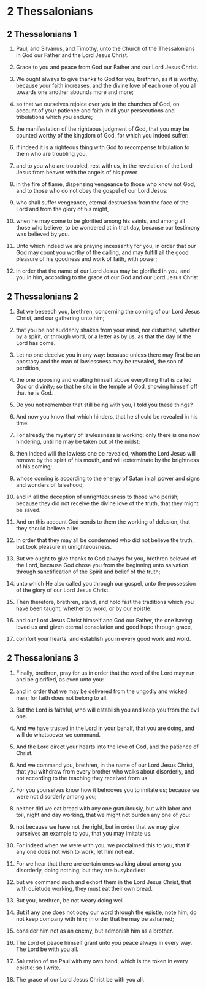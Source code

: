 # 2 Thessalonians

## 2 Thessalonians 1

1. Paul, and Silvanus, and Timothy, unto the Church of the Thessalonians in God our Father and the Lord Jesus Christ.

2. Grace to you and peace from God our Father and our Lord Jesus Christ.

3. We ought always to give thanks to God for you, brethren, as it is worthy, because your faith increases, and the divine love of each one of you all towards one another abounds more and more;

4. so that we ourselves rejoice over you in the churches of God, on account of your patience and faith in all your persecutions and tribulations which you endure;

5. the manifestation of the righteous judgment of God, that you may be counted worthy of the kingdom of God, for which you indeed suffer:

6. if indeed it is a righteous thing with God to recompense tribulation to them who are troubling you,

7. and to you who are troubled, rest with us, in the revelation of the Lord Jesus from heaven with the angels of his power

8. in the fire of flame, dispensing vengeance to those who know not God, and to those who do not obey the gospel of our Lord Jesus:

9. who shall suffer vengeance, eternal destruction from the face of the Lord and from the glory of his might,

10. when he may come to be glorified among his saints, and among all those who believe, to be wondered at in that day, because our testimony was believed by you.

11. Unto which indeed we are praying incessantly for you, in order that our God may count you worthy of the calling, and may fulfill all the good pleasure of his goodness and work of faith, with power;

12. in order that the name of our Lord Jesus may be glorified in you, and you in him, according to the grace of our God and our Lord Jesus Christ. 

## 2 Thessalonians 2

1. But we beseech you, brethren, concerning the coming of our Lord Jesus Christ, and our gathering unto him;

2. that you be not suddenly shaken from your mind, nor disturbed, whether by a spirit, or through word, or a letter as by us, as that the day of the Lord has come.

3. Let no one deceive you in any way: because unless there may first be an apostasy and the man of lawlessness may be revealed, the son of perdition,

4. the one opposing and exalting himself above everything that is called God or divinity; so that he sits in the temple of God, showing himself off that he is God.

5. Do you not remember that still being with you, I told you these things?

6. And now you know that which hinders, that he should be revealed in his time.

7. For already the mystery of lawlessness is working: only there is one now hindering, until he may be taken out of the midst;

8. then indeed will the lawless one be revealed, whom the Lord Jesus will remove by the spirit of his mouth, and will exterminate by the brightness of his coming;

9. whose coming is according to the energy of Satan in all power and signs and wonders of falsehood,

10. and in all the deception of unrighteousness to those who perish; because they did not receive the divine love of the truth, that they might be saved.

11. And on this account God sends to them the working of delusion, that they should believe a lie:

12. in order that they may all be condemned who did not believe the truth, but took pleasure in unrighteousness.

13. But we ought to give thanks to God always for you, brethren beloved of the Lord, because God chose you from the beginning unto salvation through sanctification of the Spirit and belief of the truth;

14. unto which He also called you through our gospel, unto the possession of the glory of our Lord Jesus Christ.

15. Then therefore, brethren, stand, and hold fast the traditions which you have been taught, whether by word, or by our epistle:

16. and our Lord Jesus Christ himself and God our Father, the one having loved us and given eternal consolation and good hope through grace,

17. comfort your hearts, and establish you in every good work and word. 

## 2 Thessalonians 3

1. Finally, brethren, pray for us in order that the word of the Lord may run and be glorified, as even unto you:

2. and in order that we may be delivered from the ungodly and wicked men; for faith does not belong to all.

3. But the Lord is faithful, who will establish you and keep you from the evil one.

4. And we have trusted in the Lord in your behalf, that you are doing, and will do whatsoever we command.

5. And the Lord direct your hearts into the love of God, and the patience of Christ.

6. And we command you, brethren, in the name of our Lord Jesus Christ, that you withdraw from every brother who walks about disorderly, and not according to the teaching they received from us.

7. For you yourselves know how it behooves you to imitate us; because we were not disorderly among you;

8. neither did we eat bread with any one gratuitously, but with labor and toil, night and day working, that we might not burden any one of you:

9. not because we have not the right, but in order that we may give ourselves an example to you, that you may imitate us.

10. For indeed when we were with you, we proclaimed this to you, that if any one does not wish to work, let him not eat.

11. For we hear that there are certain ones walking about among you disorderly, doing nothing, but they are busybodies:

12. but we command such and exhort them in the Lord Jesus Christ, that with quietude working, they must eat their own bread.

13. But you, brethren, be not weary doing well.

14. But if any one does not obey our word through the epistle, note him; do not keep company with him; in order that he may be ashamed;

15. consider him not as an enemy, but admonish him as a brother.

16. The Lord of peace himself grant unto you peace always in every way. The Lord be with you all.

17. Salutation of me Paul with my own hand, which is the token in every epistle: so I write.

18. The grace of our Lord Jesus Christ be with you all.  